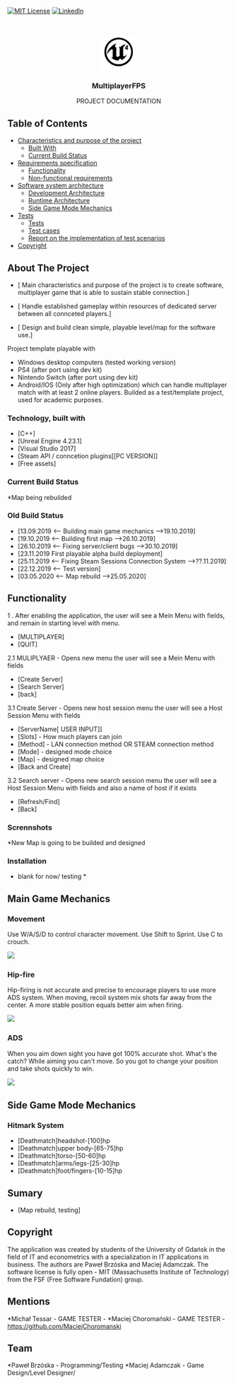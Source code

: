 
[![MIT License][license-shield]][license-url]
[![LinkedIn][linkedin-shield]][linkedin-url]



<!-- PROJECT LOGO -->
<p align="center">
 
<br />
<p align="center">
  <a href="https://github.com/pbrzoska024/FPS-MULTIPLAYER-PROJECT-WINDOWS64-32BIT-">
  </a>
  <img src="images/logo.png" alt="Logo" width="80" height="80">
  <h3 align="center">MultiplayerFPS</h3>

  <p align="center">
  PROJECT DOCUMENTATION
   



<!-- TABLE OF CONTENTS -->
## Table of Contents

* [Characteristics and purpose of the project](#about-the-project)
  * [Built With](#built-with)
  * [Current Build Status](#current-build-status)  
* [Requirements specification](Requirements)
  * [Functionality](#Functionality)
  * [Non-functional requirements](Non-functional)
* [Software system architecture](#Software)
  * [Development Architecture](#Development)
  * [Runtime Architecture](#Runtime)
  * [Side Game Mode Mechanics](#Side-Game-Mode-Mechanics)
* [Tests](#summary)
  * [Tests](#mentions)
  * [Test cases](#contact)
  * [Report on the implementation of test scenarios](#license)
* [Copyright](#Copyright)




<!-- Characteristics and purpose of the project -->
## About The Project

*  [  Main characteristics and purpose of the project
is to create software, multiplayer game
that is able to sustain stable connection.]
 
*  [ Handle established gameplay 
within resources of dedicated server
between all connceted players.]

*  [ Design and build clean
 simple, playable level/map
 for the software use.]

 Project template playable with
- Windows desktop computers (tested working version)
- PS4 (after port using dev kit)
- Nintendo Switch (after port using dev kit)
- Android/IOS (Only after high optimization)
which can handle multiplayer match with at least 2 online players.
Builded as a test/template project, used for academic purposes.



### Technology, built with

* [C++]
* [Unreal Engine 4.23.1]
* [Visual Studio 2017]
* [Steam API / conncetion plugins[[PC VERSION]]
* [Free assets]



### Current Build Status
*Map being rebuilded
### Old Build Status
* [13.09.2019 <-- Building main game mechanics    -->19.10.2019]
* [19.10.2019 <-- Building first map   -->26.10.2019]
* [26.10.2019 <-- Fixing server/client bugs   -->30.10.2019]
* [23.11.2019 First playable alpha build deployment]
* [25.11.2019 <-- Fixing Steam Sessions Connection System -->??.11.2019]
* [22.12.2019 <-- Test version]
* [03.05.2020 <-- Map rebuild   -->25.05.2020]



<!-- GETTING STARTED -->
## Functionality

1 . After enabling the application,
the user will see a Mein Menu with fields,
and remain in starting level with menu.
* [MULTIPLAYER]    
* [QUIT]

2.1
MULIPLYAER - Opens new  menu
the user will see a Mein Menu with fields
* [Create Server]    
* [Search Server]
* [back]

3.1
Create Server - Opens new host session menu
the user will see a Host Session Menu with fields
* [ServerName[ USER INPUT]]    
* [Slots] - How much players can join
* [Method] - LAN connection method OR STEAM connection method
* [Mode] - designed mode choice 
* [Map] - designed map choice
* [Back and Create]

3.2
Search server - Opens new search session menu
the user will see a Host Session Menu with fields
and also a name of host if it exists
* [Refresh/Find]
* [Back]






### Scrennshots

*New Map is going to be builded and designed

### Installation
 
* blank for now/ testing *



<!-- USAGE EXAMPLES -->
## Main Game Mechanics



### Movement
Use W/A/S/D to control character movement.
Use Shift to Sprint.
Use C to crouch.


![](images/GAME2.gif)


### Hip-fire
Hip-firing is not accurate and precise to encourage players to use more ADS system.
When moving, recoil system mix shots far away from the center.
A more stable position equals better aim when firing.


![](images/GAME3.gif)


### ADS
When you aim down sight you have got 100% accurate shot.
What's the catch?
While aiming you can't move.
So you got to change your position and take shots quickly to win.


![](images/GAME4.gif)





<!-- ROADMAP -->
## Side Game Mode Mechanics



### Hitmark System
* [Deathmatch]headshot-[100]hp
* [Deathmatch]upper body-[65-75]hp
* [Deathmatch]torso-[50-60]hp
* [Deathmatch]arms/legs-[25-30]hp
* [Deathmatch]foot/fingers-[10-15]hp


<!-- Summary -->
## Sumary

* [Map rebuild, testing]


<!-- LICENSE -->
## Copyright

The application was created by students of the University of Gdańsk in the field of IT and econometrics with a specialization in IT applications in business. The authors are Paweł Brzóska and Maciej Adamczak. The software license is fully open - MIT (Massachusetts Institute of Technology) from the FSF (Free Software Fundation) group.


## Mentions
*Michał Tessar - GAME TESTER -
*Maciej Choromański - GAME TESTER - https://github.com/MaciejChoromanski

## Team
*Paweł Brzóska - Programming/Testing
*Maciej Adamczak - Game Design/Level Designer/


<!-- MARKDOWN LINKS & IMAGES -->
<!-- https://www.markdownguide.org/basic-syntax/#reference-style-links -->
[issues-url]: https://github.com/othneildrew/Best-README-Template/issues
[license-shield]: https://img.shields.io/github/license/othneildrew/Best-README-Template.svg?style=flat-square
[license-url]: https://github.com/othneildrew/Best-README-Template/blob/master/LICENSE.txt
[linkedin-shield]: https://img.shields.io/badge/-LinkedIn-black.svg?style=flat-square&logo=linkedin&colorB=555
[linkedin-url]: https://www.linkedin.com/in/paweł-brzóska-522634179/
[product-screenshot]: images/screenshot.png
